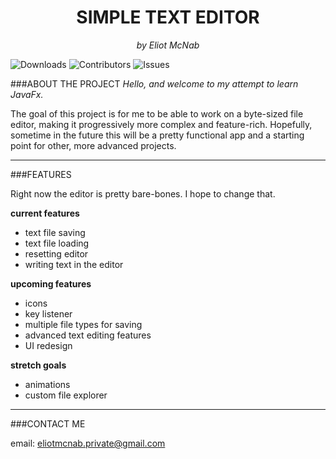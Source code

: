 <p align="center">
    <h1 align="center">SIMPLE TEXT EDITOR</h1>

<p align="center">
    <i>by Eliot McNab</i></p>

![Downloads](https://img.shields.io/github/downloads/EliotMcNab/JavaFX-SimpleTextEditor/total)
![Contributors](https://img.shields.io/github/contributors/EliotMcNab/JavaFX-SimpleTextEditor?color=dark-green)
![Issues](https://img.shields.io/github/issues/EliotMcNab/JavaFX-SimpleTextEditor)



###ABOUT THE PROJECT
<i>Hello, and welcome to my attempt to learn JavaFx.</i>

The goal of this project is for me to 
be able to work on a byte-sized file editor, making it progressively more complex and 
feature-rich. Hopefully, sometime in the future this will be a pretty functional app and 
a starting point for other, more advanced projects.

****

###FEATURES

Right now the editor is pretty bare-bones. I hope to change that.

**current features**

* text file saving
* text file loading
* resetting editor
* writing text in the editor

**upcoming features**

* icons
* key listener
* multiple file types for saving
* advanced text editing features
* UI redesign

**stretch goals**

* animations
* custom file explorer

****

###CONTACT ME

email: [eliotmcnab.private@gmail.com]()


